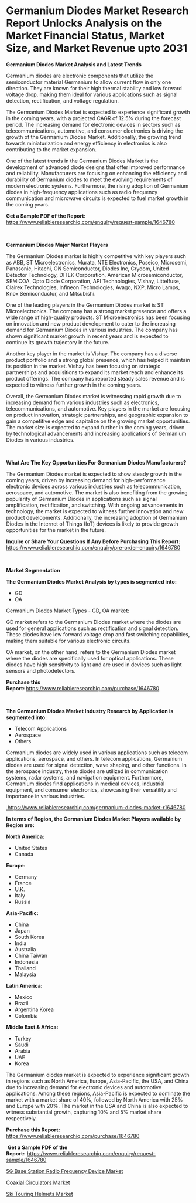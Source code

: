 <p><h1>Germanium Diodes Market Research Report Unlocks Analysis on the Market Financial Status, Market Size, and Market Revenue upto 2031</h1></p><p><strong>Germanium Diodes Market Analysis and Latest Trends</strong></p>
<p><p>Germanium diodes are electronic components that utilize the semiconductor material Germanium to allow current flow in only one direction. They are known for their high thermal stability and low forward voltage drop, making them ideal for various applications such as signal detection, rectification, and voltage regulation.</p><p>The Germanium Diodes Market is expected to experience significant growth in the coming years, with a projected CAGR of 12.5% during the forecast period. The increasing demand for electronic devices in sectors such as telecommunications, automotive, and consumer electronics is driving the growth of the Germanium Diodes Market. Additionally, the growing trend towards miniaturization and energy efficiency in electronics is also contributing to the market expansion.</p><p>One of the latest trends in the Germanium Diodes Market is the development of advanced diode designs that offer improved performance and reliability. Manufacturers are focusing on enhancing the efficiency and durability of Germanium diodes to meet the evolving requirements of modern electronic systems. Furthermore, the rising adoption of Germanium diodes in high-frequency applications such as radio frequency communication and microwave circuits is expected to fuel market growth in the coming years.</p></p>
<p><strong>Get a Sample PDF of the Report:&nbsp;</strong> <a href="https://www.reliableresearchiq.com/enquiry/request-sample/1646780">https://www.reliableresearchiq.com/enquiry/request-sample/1646780</a></p>
<p>&nbsp;</p>
<p><strong>Germanium Diodes Major Market Players</strong></p>
<p><p>The Germanium Diodes market is highly competitive with key players such as ABB, ST Microelectronics, Murata, NTE Electronics, Poseico, Microsemi, Panasonic, Hitachi, ON Semiconductor, Diodes Inc, Crydom, United Detector Technology, DITEK Corporation, American Microsemiconductor, SEMICOA, Opto Diode Corporation, API Technologies, Vishay, Littelfuse, Clairex Technologies, Infineon Technologies, Avago, NXP, Micro Lamps, Knox Semiconductor, and Mitsubishi.</p><p>One of the leading players in the Germanium Diodes market is ST Microelectronics. The company has a strong market presence and offers a wide range of high-quality products. ST Microelectronics has been focusing on innovation and new product development to cater to the increasing demand for Germanium Diodes in various industries. The company has shown significant market growth in recent years and is expected to continue its growth trajectory in the future.</p><p>Another key player in the market is Vishay. The company has a diverse product portfolio and a strong global presence, which has helped it maintain its position in the market. Vishay has been focusing on strategic partnerships and acquisitions to expand its market reach and enhance its product offerings. The company has reported steady sales revenue and is expected to witness further growth in the coming years.</p><p>Overall, the Germanium Diodes market is witnessing rapid growth due to increasing demand from various industries such as electronics, telecommunications, and automotive. Key players in the market are focusing on product innovation, strategic partnerships, and geographic expansion to gain a competitive edge and capitalize on the growing market opportunities. The market size is expected to expand further in the coming years, driven by technological advancements and increasing applications of Germanium Diodes in various industries.</p></p>
<p>&nbsp;</p>
<p><strong>What Are The Key Opportunities For Germanium Diodes Manufacturers?</strong></p>
<p><p>The Germanium Diodes market is expected to show steady growth in the coming years, driven by increasing demand for high-performance electronic devices across various industries such as telecommunication, aerospace, and automotive. The market is also benefiting from the growing popularity of Germanium Diodes in applications such as signal amplification, rectification, and switching. With ongoing advancements in technology, the market is expected to witness further innovation and new product developments. Additionally, the increasing adoption of Germanium Diodes in the Internet of Things (IoT) devices is likely to provide growth opportunities for the market in the future.</p></p>
<p><strong>Inquire or Share Your Questions If Any Before Purchasing This Report:</strong> <a href="https://www.reliableresearchiq.com/enquiry/pre-order-enquiry/1646780">https://www.reliableresearchiq.com/enquiry/pre-order-enquiry/1646780</a></p>
<p>&nbsp;</p>
<p><strong>Market Segmentation</strong></p>
<p><strong>The Germanium Diodes Market Analysis by types is segmented into:</strong></p>
<p><ul><li>GD</li><li>OA</li></ul></p>
<p><p>Germanium Diodes Market Types - GD, OA market:</p><p>GD market refers to the Germanium Diodes market where the diodes are used for general applications such as rectification and signal detection. These diodes have low forward voltage drop and fast switching capabilities, making them suitable for various electronic circuits. </p><p>OA market, on the other hand, refers to the Germanium Diodes market where the diodes are specifically used for optical applications. These diodes have high sensitivity to light and are used in devices such as light sensors and photodetectors.</p></p>
<p><strong>Purchase this Report:&nbsp;</strong><a href="https://www.reliableresearchiq.com/purchase/1646780">https://www.reliableresearchiq.com/purchase/1646780</a></p>
<p>&nbsp;</p>
<p><strong>The Germanium Diodes Market Industry Research by Application is segmented into:</strong></p>
<p><ul><li>Telecom Applications</li><li>Aerospace</li><li>Others</li></ul></p>
<p><p>Germanium diodes are widely used in various applications such as telecom applications, aerospace, and others. In telecom applications, Germanium diodes are used for signal detection, wave shaping, and other functions. In the aerospace industry, these diodes are utilized in communication systems, radar systems, and navigation equipment. Furthermore, Germanium diodes find applications in medical devices, industrial equipment, and consumer electronics, showcasing their versatility and importance in various industries.</p></p>
<p><a href="https://www.reliableresearchiq.com/germanium-diodes-market-r1646780">&nbsp;https://www.reliableresearchiq.com/germanium-diodes-market-r1646780</a></p>
<p><strong>In terms of Region, the Germanium Diodes Market Players available by Region are:</strong></p>
<p>
    <p> <strong> North America: </strong>
        <ul>
            <li>United States</li>
            <li>Canada</li>
        </ul>
        </p> 
    <p> <strong> Europe: </strong>
        <ul>
            <li>Germany</li>
            <li>France</li>
            <li>U.K.</li>
            <li>Italy</li>
            <li>Russia</li>
        </ul>
        </p> 
    <p> <strong> Asia-Pacific: </strong>
        <ul>
            <li>China</li>
            <li>Japan</li>
            <li>South Korea</li>
            <li>India</li>
            <li>Australia</li>
            <li>China Taiwan</li>
            <li>Indonesia</li>
            <li>Thailand</li>
            <li>Malaysia</li>
        </ul>
        </p> 
    <p> <strong> Latin America: </strong>
        <ul>
            <li>Mexico</li>
            <li>Brazil</li>
            <li>Argentina Korea</li>
            <li>Colombia</li>
        </ul>
        </p> 
    <p> <strong> Middle East & Africa: </strong>
        <ul>
            <li>Turkey</li>
            <li>Saudi</li>
            <li>Arabia</li>
            <li>UAE</li>
            <li>Korea</li>
        </ul>
    </p>
    </p>
<p><p>The Germanium diodes market is expected to experience significant growth in regions such as North America, Europe, Asia-Pacific, the USA, and China due to increasing demand for electronic devices and automotive applications. Among these regions, Asia-Pacific is expected to dominate the market with a market share of 40%, followed by North America with 25% and Europe with 20%. The market in the USA and China is also expected to witness substantial growth, capturing 10% and 5% market share respectively.</p></p>
<p><strong>Purchase this Report: </strong><a href="https://www.reliableresearchiq.com/purchase/1646780">https://www.reliableresearchiq.com/purchase/1646780</a></p>
<p>&nbsp;<strong>Get a Sample PDF of the Report:&nbsp;&nbsp;</strong><a href="https://www.reliableresearchiq.com/enquiry/request-sample/1646780">https://www.reliableresearchiq.com/enquiry/request-sample/1646780</a></p>
<p><strong></strong></p>
<p><p><a href="https://medium.com/@millerjimk/5g-base-station-radio-frequency-device-market-size-share-trends-analysis-report-by-product-rf-74b9d3ddaa25">5G Base Station Radio Frequency Device Market</a></p><p><a href="https://medium.com/@danielwardb654202/global-coaxial-circulators-market-share-and-growth-opportunities-and-market-size-growing-with-a-1247e11cc214">Coaxial Circulators Market</a></p><p><a href="https://github.com/daveutchsj/Market-Research-Report-List-1/blob/main/ski-touring-helmets-market.md">Ski Touring Helmets Market</a></p></p>